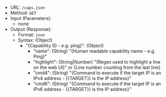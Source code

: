 * URL: `/caps.json`
* Method: `GET`
* Input (Parameters):
  * none
* Output (Response):
  * Format: `json`
  * Syntax: (Object)
    * "{Capability ID - e.g. ping}": (Object)
      * "name": (String) "{Human readable capability name - e.g. Ping}"
      * "highlight": (String|Number) "{Regex used to highlight a line on the web UI}" or {Line number counting from the last line}
      * "cmd4": (String) "{Command to execute if the target IP is an IPv4 address - {{TARGET}} is the IP address}"
      * "cmd6": (String) "{Command to execute if the target IP is an IPv6 address - {{TARGET}} is the IP address}"